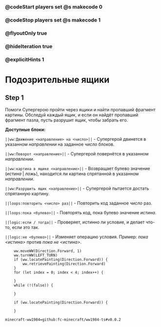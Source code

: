 ### @codeStart players set @s makecode 0
### @codeStop players set @s makecode 1

### @flyoutOnly true
### @hideIteration true 
### @explicitHints 1

# Подозрительные ящики

## Step 1
Помоги Супергерою пройти через ящики и найти пропавший фрагмент картины. Обследуй каждый ящик, и если он найдёт пропавший фрагмент пазла, пусть разрушит ящик, чтобы забрать его.

**Доступные блоки:**

``||ww:Движение <направление> на <число>||`` - Супергерой двинется в указанном *направлении* на заданное *число* блоков.

``||ww:Поворот <направление>||`` - Супергерой повернётся в указанном *направлении*.

``||ww:картина в ящике <направление>||`` - Возвращает булево значение (*истина* | *ложь*), находится ли картина спрятанной в указанном *направлении*.

``||ww:Разрушить ящик <направление>||`` - Супергерой пытается достать спрятанную картину.

``||loops:повторить <число> раз||`` - Повторить код заданное *число* раз.

``||loops:пока <булево>||`` - Повторять код, пока булево значение *истина*.

``||logic:если / тогда||`` - Проверяет, истинно ли условие, и делает что-то, если это так.

``||logic:не <булево>||`` - Изменяет операцию условия. Пример: *пока <истина>* против *пока не <истина>*.

```ghost
    ww.moveWW(Direction.Forward, 1)
    ww.turnWW(LEFT_TURN)
    if (ww.locatePainting(Direction.Forward)) {
        ww.retrievePainting(Direction.Forward)
    }
    for (let index = 0; index < 4; index++) {
        
    }
    while (!(false)) {
        
    }	
```
```template
    if (ww.locatePainting(Direction.Forward)) {

    }
```
```package
minecraft-ww1984=github:fc-minecraft/ww1984-ts#v0.0.2
```